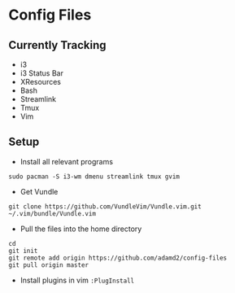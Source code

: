 # Config Files

## Currently Tracking
- i3 
- i3 Status Bar
- XResources
- Bash
- Streamlink
- Tmux
- Vim 

## Setup
- Install all relevant programs  
```
sudo pacman -S i3-wm dmenu streamlink tmux gvim
```  

- Get Vundle  
```
git clone https://github.com/VundleVim/Vundle.vim.git ~/.vim/bundle/Vundle.vim
```  

- Pull the files into the home directory  
```
cd
git init
git remote add origin https://github.com/adamd2/config-files
git pull origin master
```  

- Install plugins in vim
```:PlugInstall```
